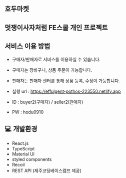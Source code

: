## 호두마켓

## 멋쟁이사자처럼 FE스쿨 개인 프로젝트

## 서비스 이용 방법

- 구매자/판매자로 서비스를 이용하실 수 있습니다.
- 구매자는 장바구니, 상품 주문이 가능합니다.
- 판매자는 판매자 센터를 통해 상품 등록, 수정이 가능합니다.

- 실행 url : https://effulgent-pothos-223550.netlify.app
- ID : buyer2(구매자) / seller2(판매자)
- PW : hodu0910

## 💻 개발환경

- React.js
- TypeScript
- Material UI
- styled components
- Recoil
- REST API (제주코딩베이스캠프 제공)

